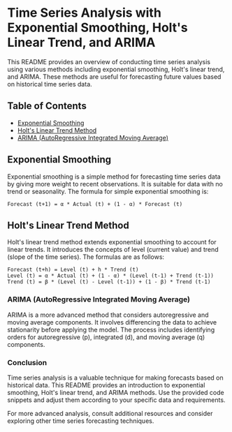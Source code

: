# Time Series Analysis with Exponential Smoothing, Holt's Linear Trend, and ARIMA

This README provides an overview of conducting time series analysis using various methods including exponential smoothing, Holt's linear trend, and ARIMA. These methods are useful for forecasting future values based on historical time series data.

## Table of Contents

- [Exponential Smoothing](#exponential-smoothing)
- [Holt's Linear Trend Method](#holts-linear-trend-method)
- [ARIMA (AutoRegressive Integrated Moving Average)](#arima-autoregressive-integrated-moving-average)

## Exponential Smoothing

Exponential smoothing is a simple method for forecasting time series data by giving more weight to recent observations. It is suitable for data with no trend or seasonality. The formula for simple exponential smoothing is:
```
Forecast (t+1) = α * Actual (t) + (1 - α) * Forecast (t)
```
## Holt's Linear Trend Method
Holt's linear trend method extends exponential smoothing to account for linear trends. It introduces the concepts of level (current value) and trend (slope of the time series). The formulas are as follows:
```
Forecast (t+h) = Level (t) + h * Trend (t)
Level (t) = α * Actual (t) + (1 - α) * (Level (t-1) + Trend (t-1))
Trend (t) = β * (Level (t) - Level (t-1)) + (1 - β) * Trend (t-1)
```
### ARIMA (AutoRegressive Integrated Moving Average)
ARIMA is a more advanced method that considers autoregressive and moving average components. It involves differencing the data to achieve stationarity before applying the model. The process includes identifying orders for autoregressive (p), integrated (d), and moving average (q) components.

### Conclusion
Time series analysis is a valuable technique for making forecasts based on historical data. This README provides an introduction to exponential smoothing, Holt's linear trend, and ARIMA methods. Use the provided code snippets and adjust them according to your specific data and requirements.

For more advanced analysis, consult additional resources and consider exploring other time series forecasting techniques.